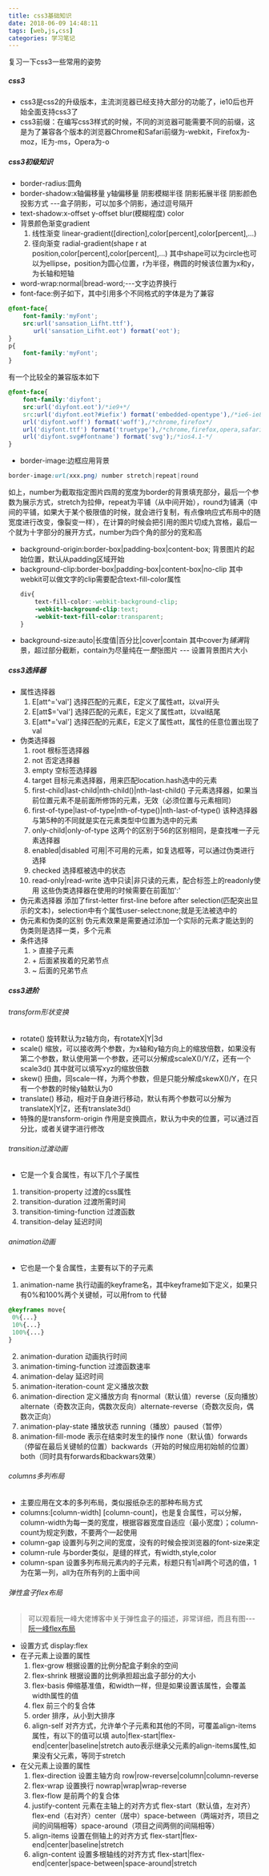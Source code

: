 ```yaml
---
title: css3基础知识
date: 2018-06-09 14:48:11
tags: [web,js,css]
categories: 学习笔记
---
```

复习一下css3一些常用的姿势
<!-- more -->

##### css3
 - css3是css2的升级版本，主流浏览器已经支持大部分的功能了，ie10后也开始全面支持css3了
 - css3前缀：在编写css3样式的时候，不同的浏览器可能需要不同的前缀，这是为了兼容各个版本的浏览器Chrome和Safari前缀为-webkit，Firefox为-moz，IE为-ms，Opera为-o

##### css3初级知识
 - border-radius:圆角
 - border-shadow:x轴偏移量 y轴偏移量 阴影模糊半径 阴影拓展半径 阴影颜色 投影方式 ---盒子阴影，可以加多个阴影，通过逗号隔开
 - text-shadow:x-offset y-offset blur(模糊程度) color
 - 背景颜色渐变gradient
    1. 线性渐变 linear-gradient([direction],color[percent],color[percent],...)
    2. 径向渐变 radial-gradient(shape r at position,color[percent],color[percent],...)
        其中shape可以为circle也可以为ellipse，position为圆心位置，r为半径，椭圆的时候该位置为x和y，为长轴和短轴
 - word-wrap:normal|bread-word;---文字边界换行
 - font-face:例子如下，其中引用多个不同格式的字体是为了兼容
 ``` css
 @font-face{
     font-family:'myFont';
     src:url('sansation_Lifht.ttf'),
        url('sansation_Lifht.eot') format('eot');
 }
 p{
     font-family:'myFont';
 }
 ```
 有一个比较全的兼容版本如下
 ``` css
 @font-face{
     font-family:'diyfont';
     src:url('diyfont.eot')/*ie9+*/
     src:url('diyfont.eot?#iefix') format('embedded-opentype'),/*ie6-ie8*/
     url('diyfont.woff') format('woff'),/*chrome,firefox*/
     url('diyfont.ttf') format('truetype'),/*chrome,firefox,opera,safari,android,ios4.2+*/
     url('diyfont.svg#fontname') format('svg');/*ios4.1-*/
 }
 ```
 - border-image:边框应用背景
 ``` css
 border-image:url(xxx.png) number stretch|repeat|round
 ```
 如上，number为截取指定图片四周的宽度为border的背景填充部分，最后一个参数为展示方式，stretch为拉伸，repeat为平铺（从中间开始），round为铺满（中间的平铺，如果大于某个极限值的时候，就会进行复制，有点像响应式布局中的随宽度进行改变，像裂变一样），在计算的时候会把引用的图片切成九宫格，最后一个就为十字部分的展开方式，number为四个角的部分的宽和高
 - background-origin:border-box|padding-box|content-box; 背景图片的起始位置，默认从padding区域开始
 - background-clip:border-box|padding-box|content-box|no-clip
    其中webkit可以做文字的clip需要配合text-fill-color属性
    ``` css
    div{
        text-fill-color:-webkit-background-clip;
        -webkit-background-clip:text;
        -webkit-text-fill-color:transparent;
    }
    ```
 - background-size:auto|长度值|百分比|cover|contain
    其中cover为*铺满*背景，超过部分截断，contain为尽量纯在一*整*张图片  --- 设置背景图片大小

##### css3选择器
 - 属性选择器
    1. E[att^='val'] 选择匹配的元素E，E定义了属性att，以val开头
    2. E[att$='val'] 选择匹配的元素E，E定义了属性att，以val结尾
    3. E[att*='val'] 选择匹配的元素E，E定义了属性att，属性的任意位置出现了val
 - 伪类选择器
    1. root 根标签选择器
    2. not 否定选择器
    3. empty 空标签选择器
    4. target 目标元素选择器，用来匹配location.hash选中的元素
    5. first-child|last-child|nth-child()|nth-last-child() 子元素选择器，如果当前位置元素不是前面所修饰的元素，无效（必须位置与元素相同）
    6. first-of-type|last-of-type|nth-of-type()|nth-last-of-type() 该种选择器与第5种的不同就是实在元素类型中位置为选中的元素
    7. only-child|only-of-type 这两个的区别于56的区别相同，是查找唯一子元素选择器
    8. enabled|disabled 可用|不可用的元素，如复选框等，可以通过伪类进行选择
    9. checked 选择框被选中的状态
    10. read-only|read-write 选中只读|非只读的元素，配合标签上的readonly使用
    这些伪类选择器在使用的时候需要在前面加':'
 - 伪元素选择器
    添加了first-letter first-line before after selection(匹配突出显示的文本)，selection中有个属性user-select:none;就是无法被选中的
 - 伪元素和伪类的区别
    伪元素效果是需要通过添加一个实际的元素才能达到的
    伪类则是选择一类，多个元素
 - 条件选择
    1. &#62; 直接子元素
    2. &#43; 后面紧挨着的兄弟节点
    3. ~ 后面的兄弟节点

##### css3进阶

###### transform形状变换
 - rotate() 旋转默认为z轴方向，有rotateX|Y|3d
 - scale() 缩放，可以接收两个参数，为x轴和y轴方向上的缩放倍数，如果没有第二个参数，默认使用第一个参数，还可以分解成scaleX()/Y/Z，还有一个scale3d() 其中就可以填写xyz的缩放倍数
 - skew() 扭曲，同scale一样，为两个参数，但是只能分解成skewX()/Y，在只有一个参数的时候y轴默认为0
 - translate() 移动，相对于自身进行移动，默认有两个参数可以分解为translateX|Y|Z，还有translate3d()
 - 特殊的是transform-origin 作用是变换圆点，默认为中央的位置，可以通过百分比，或者关键字进行修改

###### transition过渡动画
 - 它是一个复合属性，有以下几个子属性
 1. transition-property 过渡的css属性
 2. transition-duration 过渡所需时间
 3. transition-timing-function 过渡函数
 4. transition-delay 延迟时间 

###### animation动画
 - 它也是一个复合属性，主要有以下的子元素
 1. animation-name 执行动画的keyframe名，其中keyframe如下定义，如果只有0%和100%两个关键帧，可以用from to 代替
 ``` css
 @keyframes move{
  0%{...}
  10%{...}
  100%{...}   
 }
 ```
 2. animation-duration 动画执行时间
 3. animation-timing-function 过渡函数速率
 4. animation-delay 延迟时间
 5. animation-iteration-count 定义播放次数
 6. animation-direction 定义播放方向 有normal（默认值）reverse（反向播放）alternate（奇数次正向，偶数次反向）alternate-reverse（奇数次反向，偶数次正向）
 7. animation-play-state 播放状态 running（播放）paused（暂停） 
 8. animation-fill-mode 表示在结束时发生的操作 none（默认值）forwards（停留在最后关键帧的位置）backwards（开始的时候应用初始帧的位置）both（同时具有forwards和backwars效果）

###### columns多列布局
 - 主要应用在文本的多列布局，类似报纸杂志的那种布局方式
 - columns:[column-width] [column-count]，也是复合属性，可以分解，column-width为每一类的宽度，根据容器宽度自适应（最小宽度）；column-count为规定列数，不要两个一起使用
 - column-gap 设置列与列之间的宽度，没有的时候会按浏览器的font-size来定
 - column-rule 与border类似，是缝的样式，有width,style,color
 - column-span 设置多列布局元素内的子元素，标题只有1|all两个可选的值，1为在第一列，all为在所有列的上面中间

###### 弹性盒子flex布局
 > 可以观看阮一峰大佬博客中关于弹性盒子的描述，非常详细，而且有图---[阮一峰flex布局](http://www.ruanyifeng.com/blog/2015/07/flex-grammar.html?^%$)

 - 设置方式 display:flex
  - 在子元素上设置的属性
    1. flex-grow 根据设置的比例分配盒子剩余的空间
    2. flex-shrink 根据设置的比例承担超出盒子部分的大小
    3. flex-basis 伸缩基准值，和width一样，但是如果设置该属性，会覆盖width属性的值
    4. flex 前三个的复合体
    5. order 排序，从小到大排序
    6. align-self 对齐方式，允许单个子元素和其他的不同，可覆盖align-items属性，有以下的值可以填 auto|flex-start|flex-end|center|baseline|stretch auto表示继承父元素的align-items属性,如果没有父元素，等同于stretch
  - 在父元素上设置的属性
    1. flex-direction 设置主轴方向 row|row-reverse|column|column-reverse
    2. flex-wrap 设置换行 nowrap|wrap|wrap-reverse
    3. flex-flow 是前两个的复合体
    4. justify-content 元素在主轴上的对齐方式 flex-start（默认值，左对齐）flex-end（右对齐）center（居中）space-between（两端对齐，项目之间的间隔相等）space-around（项目之间两侧的间隔相等）
    5. align-items 设置在侧轴上的对齐方式 flex-start|flex-end|center|baseline|stretch
    6. align-content 设置多根轴线的对齐方式 flex-start|flex-end|center|space-between|space-around|stretch